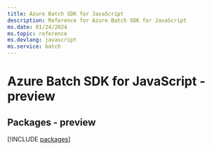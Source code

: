 ```yaml
---
title: Azure Batch SDK for JavaScript
description: Reference for Azure Batch SDK for JavaScript
ms.date: 01/24/2024
ms.topic: reference
ms.devlang: javascript
ms.service: batch
---
```

# Azure Batch SDK for JavaScript - preview
## Packages - preview
[!INCLUDE [packages](batch-index.md)]